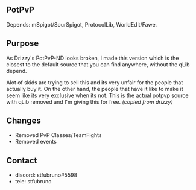 ## PotPvP

Depends: mSpigot/SourSpigot, ProtocolLib, WorldEdit/Fawe.

## Purpose

As Drizzy's PotPvP-ND looks broken, I made this version which is the closest to the default source that you 
can find anywhere, without the qLib depend.

Alot of skids are trying to sell this and its very unfair for the people that actually buy it.
On the other hand, the people that have it like to make it seem like its very exclusive when its not.
This is the actual potpvp source with qLib removed and I'm giving this for free. *(copied from drizzy)*

## Changes

- Removed PvP Classes/TeamFights
- Removed events

## Contact

- discord: stfubruno#5598
- tele: stfubruno

